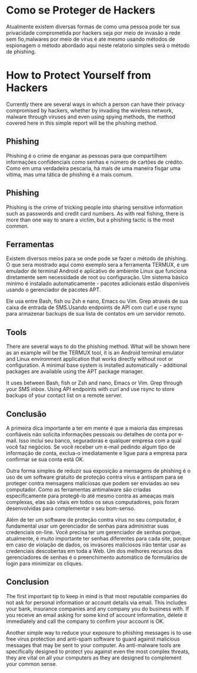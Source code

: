 # Como se Proteger de Hackers 
 
Atualmente existem diversas formas de como uma pessoa pode ter sua privacidade comprometida por hackers seja por meio de invasão a rede sem fio,malwares por meio de vírus é ate mesmo usando métodos de espionagem o método abordado aqui neste relatorio simples será o método de phishing.   
 
# How to Protect Yourself from Hackers   
 
Currently there are several ways in which a person can have their privacy compromised by hackers, whether by invading the wireless network, malware through viruses and even using spying methods, the method covered here in this simple report will be the phishing method. 
  
## Phishing 

Phishing é o crime de enganar as pessoas para que compartilhem informações confidenciais como senhas e número de cartões de crédito. Como em uma verdadeira pescaria, há mais de uma maneira fisgar uma vítima, mas uma tática de phishing é a mais comum. 

## Phishing 

Phishing is the crime of tricking people into sharing sensitive information such as passwords and credit card numbers. As with real fishing, there is more than one way to snare a victim, but a phishing tactic is the most common. 

## Ferramentas 

Existem diversos meios para se onde pode se fazer o método de phishing. O que sera mostrado aqui como exemplo sera a ferramenta TERMUX, é um emulador de terminal Android e aplicativo de ambiente Linux que funciona diretamente sem necessidade de root ou configuração. Um sistema básico mínimo é instalado automaticamente - pacotes adicionais estão disponíveis usando o gerenciador de pacotes APT.

Ele usa entre Bash, fish ou Zsh e nano, Emacs ou Vim. Grep através de sua caixa de entrada de SMS.Usando endpoints de API com curl e use rsync para armazenar backups de sua lista de contatos em um servidor remoto.

## Tools

There are several ways to do the phishing method. What will be shown here as an example will be the TERMUX tool, it is an Android terminal emulator and Linux environment application that works directly without root or configuration. A minimal base system is installed automatically - additional packages are available using the APT package manager.

It uses between Bash, fish or Zsh and nano, Emacs or Vim. Grep through your SMS inbox. Using API endpoints with curl and use rsync to store backups of your contact list on a remote server.

## Conclusão

A primeira dica importante a ter em mente é que a maioria das empresas confiáveis não solicita informações pessoais ou detalhes de conta por e-mail. Isso inclui seu banco, seguradoras e qualquer empresa com a qual você faz negócios. Se você receber um e-mail pedindo algum tipo de informação de conta, exclua-o imediatamente e ligue para a empresa para confirmar se sua conta está OK.

Outra forma simples de reduzir sua exposição a mensagens de phishing é o uso de um software gratuito de proteção contra vírus e antispam para se proteger contra mensagens maliciosas que podem ser enviadas ao seu computador. Como as ferramentas antimalware são criadas especificamente para protegê-lo até mesmo contra as ameaças mais complexas, elas são vitais em todos os seus computadores, pois foram desenvolvidas para complementar o seu bom-senso.

Além de ter um software de proteção contra vírus no seu computador, é fundamental usar um gerenciador de senhas para administrar suas credenciais on-line. Você precisa ter um gerenciador de senhas porque, atualmente, é muito importante ter senhas diferentes para cada site, porque em caso de violação de dados, os invasores maliciosos irão tentar usar as credenciais descobertas em toda a Web. Um dos melhores recursos dos gerenciadores de senhas é o preenchimento automático de formulários de login para minimizar os cliques.

## Conclusion

The first important tip to keep in mind is that most reputable companies do not ask for personal information or account details via email. This includes your bank, insurance companies and any company you do business with. If you receive an email asking for some kind of account information, delete it immediately and call the company to confirm your account is OK.

Another simple way to reduce your exposure to phishing messages is to use free virus protection and anti-spam software to guard against malicious messages that may be sent to your computer. As anti-malware tools are specifically designed to protect you against even the most complex threats, they are vital on all your computers as they are designed to complement your common sense.

